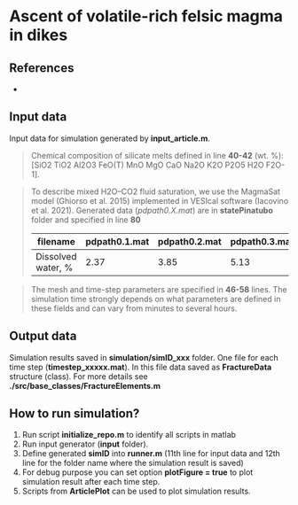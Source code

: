 # Ascent of volatile-rich felsic magma in dikes

## References
- 

## Input data
Input data for simulation generated by **input_article.m**.

> Chemical composition of silicate melts defined in line **40-42** (wt. %): [SiO2 TiO2 Al2O3 FeO(T) MnO MgO CaO Na2O K2O P2O5 H2O F2O-1].

> To describe mixed H2O–CO2 fluid saturation, we use the MagmaSat model (Ghiorso et al. 2015) implemented in VESIcal software  (Iacovino et al. 2021). Generated data (*pdpath0.X.mat*) are in **statePinatubo** folder and specified in line **80**
> 
> |filename|pdpath0.1.mat| pdpath0.2.mat| pdpath0.3.mat| pdpath0.4.mat| pdpath0.5.mat| pdpath0.6.mat| pdpath0.7.mat| pdpath0.8.mat| pdpath0.9.mat| pdpath1.0.mat|
> |---|---|---|---|---|---|---|---|---|---|---|
> |Dissolved water, %|2.37| 3.85| 5.13| 6.23| 8.13| 9.62| 11.15| 12.97| 15.36| 19.02|

> The mesh and time-step parameters are specified in **46-58** lines. The simulation time strongly depends on what parameters are defined in these fields and can vary from minutes to several hours.

## Output data
Simulation results saved in **simulation/simID_xxx** folder. One file for each time step (**timestep_xxxxx.mat**). In this file data saved as **FractureData** structure (class). For more details see **./src/base_classes/FractureElements.m**

## How to run simulation?
1. Run script **initialize_repo.m** to identify all scripts in matlab
2. Run input generator (**input** folder). 
3. Define generated **simID** into **runner.m** (11th line for input data and 12th line for the folder name where the simulation result is saved)
4. For debug purpose you can set option **plotFigure = true** to plot simulation result after each time step.
5. Scripts from **ArticlePlot** can be used to plot simulation results. 